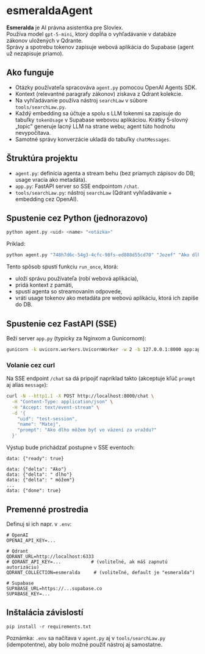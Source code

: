 # esmeraldaAgent
**Esmeralda** je AI právna asistentka pre Slovlex.  
Používa model `gpt-5-mini`, ktorý dopĺňa o vyhľadávanie v databáze zákonov uložených v Qdrante.  
Správy a spotrebu tokenov zapisuje webová aplikácia do Supabase (agent už nezapisuje priamo).
## Ako funguje
- Otázky používateľa spracováva `agent.py` pomocou OpenAI Agents SDK.
- Kontext (relevantné paragrafy zákonov) získava z Qdrant kolekcie.
- Na vyhľadávanie používa nástroj `searchLaw` v súbore `tools/searchLaw.py`.
- Každý embedding sa účtuje a spolu s LLM tokenmi sa zapisuje do tabuľky `tokenUsage` v Supabase webovou aplikáciou.
  Krátky 5‑slovný „topic" generuje lacný LLM na strane webu; agent túto hodnotu nevypočítava.
- Samotné správy konverzácie ukladá do tabuľky `chatMessages`.

## Štruktúra projektu

- `agent.py`: definícia agenta a stream behu (bez priamych zápisov do DB; usage vracia ako metadáta).
- `app.py`: FastAPI server so SSE endpointom `/chat`.
- `tools/searchLaw.py`: nástroj `searchLaw` (Qdrant vyhľadávanie + embedding cez OpenAI).
## Spustenie cez Python (jednorazovo)

```bash
python agent.py <uid> <name> "<otázka>"
```

Príklad:
```bash
python agent.py "748h7d6c-54g3-4cfc-98fs-ed808d55cd70" "Jozef" "Ako dlho môžem byť vo väzení za vraždu?"
```

Tento spôsob spustí funkciu `run_once`, ktorá:
- uloží správu používateľa (robí webová aplikácia),
- pridá kontext z pamäti,
- spustí agenta so streamovaním odpovede,
- vráti usage tokenov ako metadáta pre webovú aplikáciu, ktorá ich zapíše do DB.

## Spustenie cez FastAPI (SSE)

Beží server `app.py` (typicky za Nginxom a Gunicornom):

```bash
gunicorn -k uvicorn.workers.UvicornWorker -w 2 -b 127.0.0.1:8000 app:app
```

### Volanie cez curl

Na SSE endpoint `/chat` sa dá pripojiť napríklad takto (akceptuje kľúč `prompt` aj alias `message`):

```bash
curl -N --http1.1 -X POST http://localhost:8000/chat \
  -H "Content-Type: application/json" \
  -H "Accept: text/event-stream" \
  -d '{
    "uid": "test-session",
    "name": "Matej",
    "prompt": "Ako dlho môžem byť vo väzení za vraždu?"
  }'
```

Výstup bude prichádzať postupne v SSE eventoch:

```
data: {"ready": true}

data: {"delta": "Ako"}
data: {"delta": " dlho"}
data: {"delta": " môžem"}
...
data: {"done": true}
```

## Premenné prostredia

Definuj si ich napr. v `.env`:

```
# OpenAI
OPENAI_API_KEY=...

# Qdrant
QDRANT_URL=http://localhost:6333
# QDRANT_API_KEY=...           # (voliteľné, ak máš zapnutú autorizáciu)
QDRANT_COLLECTION=esmeralda     # (voliteľné, default je "esmeralda")

# Supabase
SUPABASE_URL=https://...supabase.co
SUPABASE_KEY=...
```

## Inštalácia závislostí

```
pip install -r requirements.txt
```

Poznámka: `.env` sa načítava v `agent.py` aj v `tools/searchLaw.py` (idempotentne), aby bolo možné použiť nástroj aj samostatne.
